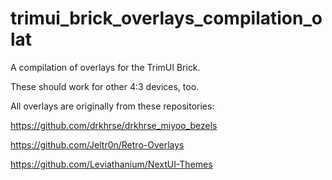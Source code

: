 # trimui_brick_overlays_compilation_olat
A compilation of overlays for the TrimUI Brick.

These should work for other 4:3 devices, too. 

All overlays are originally from these repositories:

https://github.com/drkhrse/drkhrse_miyoo_bezels

https://github.com/Jeltr0n/Retro-Overlays

https://github.com/Leviathanium/NextUI-Themes
